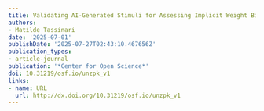 ```yaml
---
title: Validating AI-Generated Stimuli for Assessing Implicit Weight Bias
authors:
- Matilde Tassinari
date: '2025-07-01'
publishDate: '2025-07-27T02:43:10.467656Z'
publication_types:
- article-journal
publication: '*Center for Open Science*'
doi: 10.31219/osf.io/unzpk_v1
links:
- name: URL
  url: http://dx.doi.org/10.31219/osf.io/unzpk_v1
---
```

